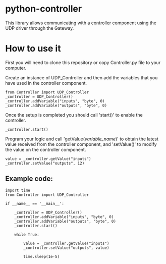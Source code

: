 # python-controller
This library allows communicating with a controller component using the UDP driver through the Gateway.

# How to use it

First you will need to clone this repository or copy Controller.py file to your computer.

Create an instance of UDP_Controller and then add the variables that you have used in the controller component.

    from Controller import UDP_Controller
    _controller = UDP_Controller()
    _controller.addVariable("inputs", "byte", 0)
    _controller.addVariable("outputs", "byte", 0)

Once the setup is completed you should call 'start()' to enable the controller.

    _controller.start()

Program your logic and call 'getValue(*variable_name*)' to obtain the latest value received from the controller component, and 'setValue()' to modify the value on the controller component.

    value = _controller.getValue("inputs")
    _controller.setValue("outputs", 12)


## Example code:

    import time
    from Controller import UDP_Controller

    if __name__ == '__main__':

        _controller = UDP_Controller()
        _controller.addVariable("inputs", "byte", 0)
        _controller.addVariable("outputs", "byte", 0)
        _controller.start()

        while True:

            value = _controller.getValue("inputs")
            _controller.setValue("outputs", value)
            
            time.sleep(1e-5)

